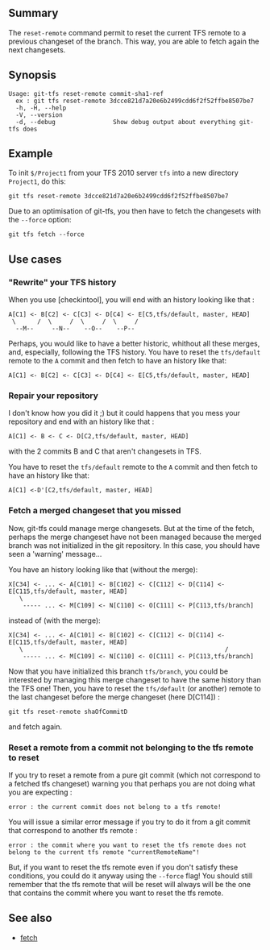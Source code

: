 ## Summary

The `reset-remote` command permit to reset the current TFS remote to a previous changeset of the branch.
This way, you are able to fetch again the next changesets.

## Synopsis

```
Usage: git-tfs reset-remote commit-sha1-ref
  ex : git tfs reset-remote 3dcce821d7a20e6b2499cdd6f2f52ffbe8507be7
  -h, -H, --help
  -V, --version
  -d, --debug                Show debug output about everything git-tfs does
```

## Example

To init `$/Project1` from your TFS 2010 server `tfs`
into a new directory `Project1`, do this:

    git tfs reset-remote 3dcce821d7a20e6b2499cdd6f2f52ffbe8507be7

Due to an optimisation of git-tfs, you then have to fetch the changesets with the `--force` option:

    git tfs fetch --force

## Use cases

### "Rewrite" your TFS history

When you use [checkintool], you will end with an history looking like that :

    A[C1] <- B[C2] <- C[C3] <- D[C4] <- E[C5,tfs/default, master, HEAD]
     \      /  \     /  \     /  \     /
      --M--     --N--    --O--    --P--

Perhaps, you would like to have a better historic, whithout all these merges, and, especially, following the TFS history.
You have to reset the `tfs/default` remote to the `A` commit and then fetch to have an history like that:

    A[C1] <- B[C2] <- C[C3] <- D[C4] <- E[C5,tfs/default, master, HEAD]
  

### Repair your repository

I don't know how you did it ;) but it could happens that you mess your repository and end with an history like that :

    A[C1] <- B <- C <- D[C2,tfs/default, master, HEAD]

with the 2 commits B and C that aren't changesets in TFS.

You have to reset the `tfs/default` remote to the `A` commit and then fetch to have an history like that:

    A[C1] <-D'[C2,tfs/default, master, HEAD]

### Fetch a merged changeset that you missed

Now, git-tfs could manage merge changesets. But at the time of the fetch, perhaps the merge changeset
have not been managed because the merged branch was not initialized in the git repository.
In this case, you should have seen a 'warning' message...

You have an history looking like that (without the merge):

    X[C34] <- ... <- A[C101] <- B[C102] <- C[C112] <- D[C114] <- E[C115,tfs/default, master, HEAD]
       \                                              
        ----- ... <- M[C109] <- N[C110] <- O[C111] <- P[C113,tfs/branch]

instead of (with the merge):

    X[C34] <- ... <- A[C101] <- B[C102] <- C[C112] <- D[C114] <- E[C115,tfs/default, master, HEAD]
       \                                                        /
        ----- ... <- M[C109] <- N[C110] <- O[C111] <- P[C113,tfs/branch]

Now that you have initialized this branch `tfs/branch`, you could be interested by managing this merge changeset to have
 the same history than the TFS one!
Then, you have to reset the `tfs/default` (or another) remote to the last changeset before the merge changeset (here D[C114]) :

    git tfs reset-remote shaOfCommitD

 and fetch again.

### Reset a remote from a commit not belonging to the tfs remote to reset

If you try to reset a remote from a pure git commit (which not correspond to a fetched tfs changeset)
 warning you that perhaps you are not doing what you are expecting :

    error : the current commit does not belong to a tfs remote!

You will issue a similar error message if you try to do it from a git commit that correspond to another tfs remote :

    error : the commit where you want to reset the tfs remote does not belong to the current tfs remote "currentRemoteName"!

But, if you want to reset the tfs remote even if you don't satisfy these conditions, you could do it anyway using the `--force` flag!
You should still remember that the tfs remote that will be reset will always will be the one that contains the commit where you want to
reset the tfs remote.
 
## See also

* [fetch](fetch.md)
